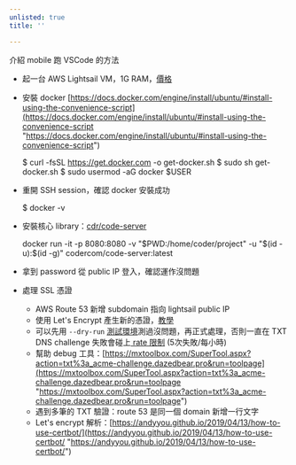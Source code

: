 ```yaml
---
unlisted: true
title: ''

---
```

介紹 mobile 跑 VSCode 的方法

* 起一台 AWS Lightsail VM，1G RAM，[價格](https://aws.amazon.com/tw/lightsail/pricing/)
* 安裝 docker [https://docs.docker.com/engine/install/ubuntu/#install-using-the-convenience-script](https://docs.docker.com/engine/install/ubuntu/#install-using-the-convenience-script "https://docs.docker.com/engine/install/ubuntu/#install-using-the-convenience-script")

    $ curl -fsSL https://get.docker.com -o get-docker.sh
    $ sudo sh get-docker.sh
    $ sudo usermod -aG docker $USER

* 重開 SSH session，確認 docker 安裝成功

    $ docker -v

* 安裝核心 library：[cdr/code-server](https://github.com/cdr/code-server)

    docker run -it -p 8080:8080 -v "$PWD:/home/coder/project" -u "$(id -u):$(id -g)" codercom/code-server:latest

* 拿到 password 從 public IP 登入，確認運作沒問題
* 處理 SSL 憑證
  * AWS Route 53 新增 subdomain 指向 lightsail public IP
  * 使用 Let's Encrypt 產生新的憑證，[教學](https://lightsail.aws.amazon.com/ls/docs/en_us/articles/amazon-lightsail-using-lets-encrypt-certificates-with-wordpress)
  * 可以先用 `--dry-run` [測試環境](https://letsencrypt.org/zh-tw/docs/staging-environment/)測過沒問題，再正式處理，否則一直在 TXT DNS challenge 失敗會碰上[ rate 限制](https://letsencrypt.org/zh-tw/docs/rate-limits/) (5次失敗/每小時)
  * 幫助 debug 工具：[https://mxtoolbox.com/SuperTool.aspx?action=txt%3a_acme-challenge.dazedbear.pro&run=toolpage](https://mxtoolbox.com/SuperTool.aspx?action=txt%3a_acme-challenge.dazedbear.pro&run=toolpage "https://mxtoolbox.com/SuperTool.aspx?action=txt%3a_acme-challenge.dazedbear.pro&run=toolpage")
  * 遇到多筆的 TXT 驗證：route 53 是同一個 domain 新增一行文字
  * Let's encrypt 解析：[https://andyyou.github.io/2019/04/13/how-to-use-certbot/](https://andyyou.github.io/2019/04/13/how-to-use-certbot/ "https://andyyou.github.io/2019/04/13/how-to-use-certbot/")

<!-- truncate -->